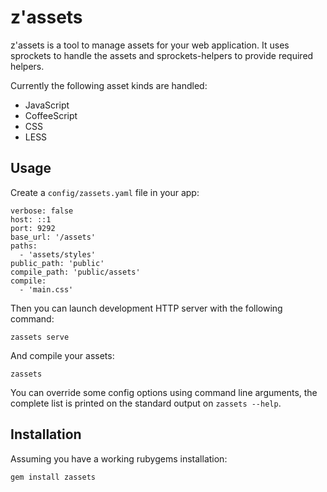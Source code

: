z'assets
========

z'assets is a tool to manage assets for your web application. It uses
sprockets to handle the assets and sprockets-helpers to provide
required helpers.

Currently the following asset kinds are handled:

  * JavaScript
  * CoffeeScript
  * CSS
  * LESS


Usage
-----

Create a `config/zassets.yaml` file in your app:

    verbose: false
    host: ::1
    port: 9292
    base_url: '/assets'
    paths:
      - 'assets/styles'
    public_path: 'public'
    compile_path: 'public/assets'
    compile:
      - 'main.css'

Then you can launch development HTTP server with the following command:

    zassets serve

And compile your assets:

    zassets

You can override some config options using command line arguments, the
complete list is printed on the standard output on `zassets --help`.


Installation
------------

Assuming you have a working rubygems installation:

    gem install zassets
